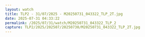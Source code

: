 ```yaml
---
layout: watch
title: TLP2 - 31/07/2025 - M20250731_043322_TLP_2T.jpg
date: 2025-07-31 04:33:22
permalink: /2025/07/31/watch/M20250731_043322_TLP_2
capture: TLP2/2025/202507/20250730/M20250731_043322_TLP_2T.jpg
---
```


